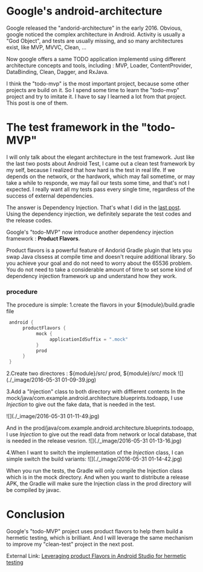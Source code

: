 # Google's android-architecture

Google released the "andorid-architecture" in the early 2016. Obvious, google noticed the complex architecture in Android. Activity is usually a "God Object", and tests are usually missing, and so many architectures exist, like MVP, MVVC, Clean, ... 

Now google offers a same TODO application implementd using different architecture concepts and tools, including : MVP, Loader, ContentProvider, DataBinding, Clean, Dagger, and RxJava. 

I think the "todo-mvp" is the most important project, because some other projects are build on it. So I spend some time to learn the "todo-mvp" project and try to imitate it.  I have to say I learned a lot from that project. This post is one of them. 

# The test framework in the "todo-MVP"
I will only talk about the elegant architecture in the test framework. 
Just like the last two posts about Android Test, I came out a clean test framework by my self, because I realized that how hard is the test in real life. If we depends on the network, or the hardwork, which may fail sometime, or may take a while to responde, we may fail our tests some time, and that's not I expected. I really want all my tests pass every single time, regardless of the success of external dependencies.

The answer is Dependency Injection. That's what I did in the [last post](https://github.com/songzhw/songzhw.github.io/blob/master/test/2016-04-12-clean-test-project-2.md). Using the dependency injection, we definitely separate the test codes and the release codes.  

Google's "todo-MVP" now introduce another dependency injection framework : **Product Flavors**. 

Product flavors is a powerful feature of Andorid Gradle plugin that lets you swap Java clssess at compile time and doesn't require additional library. So you achieve your goal and do not need to worry about the 65536 problem. You do not need to take a considerable amount of time to set some kind of dependency injection framework up and understand how they work. 

### procedure
The procedure is simple:
1.create the flavors in your ${module}/build.gradle file
```groovy
 android {  
      productFlavors {  
           mock {   
                applicationIdSuffix = ".mock"  
           }  
           prod  
      }  
 } 
```

2.Create two directores : ${module}/src/ prod, ${module}/src/ mock
![](./_image/2016-05-31 01-09-39.jpg)

3.Add a "Injection" class to both directory with diffierent contents
In the mock/java/com.example.android.architecture.blueprints.todoapp, I use *Injection* to give out the fake data, that is needed in the test. 

![](./_image/2016-05-31 01-11-49.jpg)

And in the prod/java/com.example.android.architecture.blueprints.todoapp, I use *Injection* to give out the readl data from network or local database, that is needed in the release vesrion. 
![](./_image/2016-05-31 01-13-16.jpg)

4.When I want to switch the implementation of the *Injection* class, I can simple switch the build variants:
![](./_image/2016-05-31 01-14-42.jpg)

When you run the tests, the Gradle will only compile the Injection class which is in the mock directory. And when you want to distribute a release APK, the Gradle will make sure the Injection class in the prod directory will be compiled by javac. 


# Conclusion
Google's "todo-MVP" project uses product flavors to help them build a hermetic testing, which is brilliant. And I will leverage the same mechanism to improve my "clean-test" project in the next post. 

External Link:
[Leveraging product Flavors in Android Studio for hermetic testing](http://android-developers.blogspot.ca/2015/12/leveraging-product-flavors-in-android.html)
